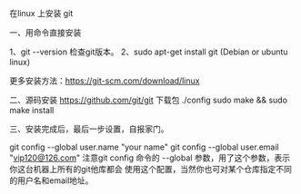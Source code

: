 在linux 上安装 git

一、用命令直接安装

1、git --version 检查git版本。
2、sudo apt-get install git (Debian or ubuntu linux)

更多安装方法：https://git-scm.com/download/linux

二、源码安装
    https://github.com/git/git  下载包
    ./config
    sudo make && sudo make install


三、安装完成后，最后一步设置，自报家门。

git config --global user.name "your name"
git config --global user.email "vip120@126.com"
注意git config 命令的 --global 参数，用了这个参数，表示你这台机器上所有的git他库都会
使用这个配置，当然你也可对某个仓库指定不同的用户名和email地址。

